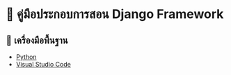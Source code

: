 # 📖 คู่มือประกอบการสอน Django Framework
## 📌 เครื่องมือพื้นฐาน
- [Python](https://www.python.org/)
- [Visual Studio Code](https://code.visualstudio.com/)
